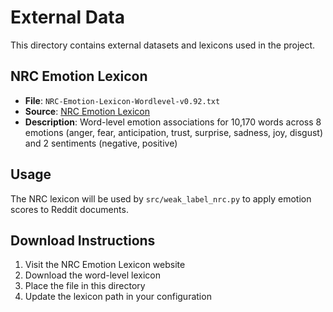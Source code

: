 # External Data

This directory contains external datasets and lexicons used in the project.

## NRC Emotion Lexicon
- **File**: `NRC-Emotion-Lexicon-Wordlevel-v0.92.txt`
- **Source**: [NRC Emotion Lexicon](https://saifmohammad.com/WebPages/NRC-Emotion-Lexicon.htm)
- **Description**: Word-level emotion associations for 10,170 words across 8 emotions (anger, fear, anticipation, trust, surprise, sadness, joy, disgust) and 2 sentiments (negative, positive)

## Usage
The NRC lexicon will be used by `src/weak_label_nrc.py` to apply emotion scores to Reddit documents.

## Download Instructions
1. Visit the NRC Emotion Lexicon website
2. Download the word-level lexicon
3. Place the file in this directory
4. Update the lexicon path in your configuration
